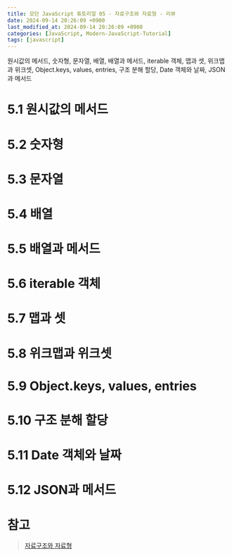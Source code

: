 ```yaml
---
title: 모던 JavaScript 튜토리얼 05 - 자료구조와 자료형 - 리뷰
date: 2024-09-14 20:26:09 +0900
last_modified_at: 2024-09-14 20:26:09 +0900
categories: [JavaScript, Modern-JavaScript-Tutorial]
tags: [javascript]
---
```


원시값의 메서드, 숫자형, 문자열, 배열, 배열과 메서드, iterable 객체, 맵과 셋, 위크맵과 위크셋, Object.keys, values, entries, 구조 분해 할당, Date 객체와 날짜, JSON과 메서드

# 5.1 원시값의 메서드

# 5.2 숫자형

# 5.3 문자열

# 5.4 배열

# 5.5 배열과 메서드

# 5.6 iterable 객체

# 5.7 맵과 셋

# 5.8 위크맵과 위크셋

# 5.9 Object.keys, values, entries

# 5.10 구조 분해 할당

# 5.11 Date 객체와 날짜

# 5.12 JSON과 메서드

# 참고

> [자료구조와 자료형](https://ko.javascript.info/data-types)
